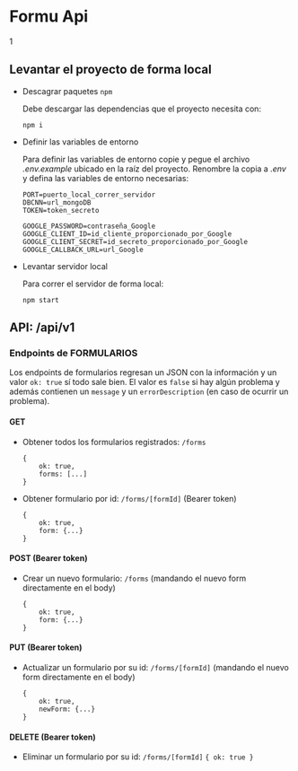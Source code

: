 # Formu Api

1

## Levantar el proyecto de forma local

- Descagrar paquetes `npm`

  Debe descargar las dependencias que el proyecto necesita con:

  ```
  npm i
  ```

- Definir las variables de entorno

  Para definir las variables de entorno copie y pegue el archivo _.env.example_ ubicado en la raíz del proyecto. Renombre la copia a _.env_ y defina las variables de entorno necesarias:

  ```
  PORT=puerto_local_correr_servidor
  DBCNN=url_mongoDB
  TOKEN=token_secreto

  GOOGLE_PASSWORD=contraseña_Google
  GOOGLE_CLIENT_ID=id_cliente_proporcionado_por_Google
  GOOGLE_CLIENT_SECRET=id_secreto_proporcionado_por_Google
  GOOGLE_CALLBACK_URL=url_Google
  ```

- Levantar servidor local

  Para correr el servidor de forma local:

  ```
  npm start
  ```

## API: /api/v1

### **Endpoints de FORMULARIOS**

Los endpoints de formularios regresan un JSON con la información y un valor `ok: true` sí todo sale bien. El valor es `false` si hay algún problema y además contienen un `message` y un `errorDescription` (en caso de ocurrir un problema).

#### GET

- Obtener todos los formularios registrados: `/forms`
  ```
  {
      ok: true,
      forms: [...]
  }
  ```
- Obtener formulario por id: `/forms/[formId]` (Bearer token)
  ```
  {
      ok: true,
      form: {...}
  }
  ```

#### POST (Bearer token)

- Crear un nuevo formulario: `/forms` (mandando el nuevo form directamente en el body)
  ```
  {
      ok: true,
      form: {...}
  }
  ```

#### PUT (Bearer token)

- Actualizar un formulario por su id: `/forms/[formId]` (mandando el nuevo form directamente en el body)
  ```
  {
      ok: true,
      newForm: {...}
  }
  ```

#### DELETE (Bearer token)

- Eliminar un formulario por su id: `/forms/[formId]`
` { ok: true } `
<!-- ---

### **End-points de USUARIOS** -->
